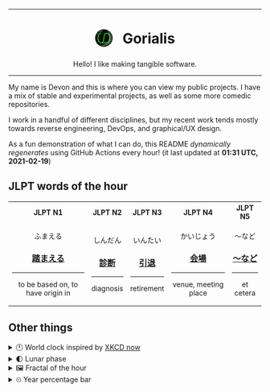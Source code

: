 ***

<h1 align="center">
<sub>
    <img src="readme/resources/avatar.png" height="36">
</sub>
&nbsp;
Gorialis
</h1>
<p align="center">
Hello! I like making tangible software.
</p>

***

My name is Devon and this is where you can view my public projects. I have a mix of stable and experimental projects, as well as some more comedic repositories.

I work in a handful of different disciplines, but my recent work tends mostly towards reverse engineering, DevOps, and graphical/UX design.

As a fun demonstration of what I can do, this README *dynamically regenerates* using GitHub Actions every hour! (it last updated at **01:31 UTC, 2021-02-19**)

<h2>JLPT words of the hour</h2>
<table>
    <tr>
        <th>JLPT N1</th>
        <th>JLPT N2</th>
        <th>JLPT N3</th>
        <th>JLPT N4</th>
        <th>JLPT N5</th>
    </tr>
    <tr>
        <td>
            <p align="center">ふまえる</p>
            <h3 align="center"><b><a href="https://jisho.org/search/%E8%B8%8F%E3%81%BE%E3%81%88%E3%82%8B">踏まえる</a></b></h3>
            <hr>
            <p align="center">to be based on,<wbr> to have origin in</p>
        </td>
        <td>
            <p align="center">しんだん</p>
            <h3 align="center"><b><a href="https://jisho.org/search/%E8%A8%BA%E6%96%AD">診断</a></b></h3>
            <hr>
            <p align="center">diagnosis</p>
        </td>
        <td>
            <p align="center">いんたい</p>
            <h3 align="center"><b><a href="https://jisho.org/search/%E5%BC%95%E9%80%80">引退</a></b></h3>
            <hr>
            <p align="center">retirement</p>
        </td>
        <td>
            <p align="center">かいじょう</p>
            <h3 align="center"><b><a href="https://jisho.org/search/%E4%BC%9A%E5%A0%B4">会場</a></b></h3>
            <hr>
            <p align="center">venue,<wbr> meeting place</p>
        </td>
        <td>
            <p align="center">～など</p>
            <h3 align="center"><b><a href="https://jisho.org/search/%EF%BD%9E%E3%81%AA%E3%81%A9">～など</a></b></h3>
            <hr>
            <p align="center">et cetera</p>
        </td>
    </tr>
</table>

<h2>Other things</h2>
<details>
<summary>🕐  World clock inspired by <a href="https://xkcd.com/now">XKCD now</a></summary>

> <img src="generated/now.png" width="512">

</details>
<details>
<summary>🌓 Lunar phase</summary>

The moon is approximately 26.84% through its phase (First Quarter).

</details>
<details>
<summary>&#x1f5bc; Fractal of the hour</summary>

> <img src="generated/fractal.png" width="512">

</details>
<details>
<summary>&#x23f2; Year percentage bar</summary>
<pre><code>2021 [██▁▁▁▁▁▁▁▁▁▁▁▁▁▁▁▁▁▁] 13.44%</code></pre>
</details>
